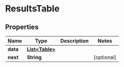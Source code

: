 

# ResultsTable


## Properties

| Name | Type | Description | Notes |
|------------ | ------------- | ------------- | -------------|
|**data** | [**List&lt;Table&gt;**](Table.md) |  |  |
|**next** | **String** |  |  [optional] |



